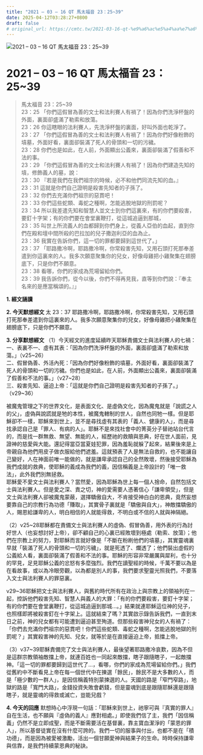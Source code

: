 ```yaml
---
title: "2021 – 03 – 16 QT 馬太福音 23：25~39"
date: 2025-04-12T03:28:27+0800
draft: false
# original_url: https://cmtc.tw/2021-03-16-qt-%e9%a6%ac%e5%a4%aa%e7%a6%8f%e9%9f%b3-23%ef%bc%9a2539
---
```


![2021 – 03 – 16 QT 馬太福音 23：25\~39](/images/qt.jpg   "2021 – 03 – 16 QT 馬太福音 23：25\~39")

# 2021 – 03 – 16 QT 馬太福音 23：25\~39

> 馬太福音 23：25\~39  
> 23：25 「你們這假冒為善的文士和法利賽人有禍了！因為你們洗淨杯盤的外面，裏面卻盛滿了勒索和放蕩。  
> 23：26 你這瞎眼的法利賽人，先洗淨杯盤的裏面，好叫外面也乾淨了。  
> 23：27 「你們這假冒為善的文士和法利賽人有禍了！因為你們好像粉飾的墳墓，外面好看，裏面卻裝滿了死人的骨頭和一切的污穢。  
> 23：28 你們也是如此，在人前，外面顯出公義來，裏面卻裝滿了假善和不法的事。  
> 23：29 「你們這假冒為善的文士和法利賽人有禍了！因為你們建造先知的墳，修飾義人的墓，說：  
> 23：30 『若是我們在我們祖宗的時候，必不和他們同流先知的血。』  
> 23：31 這就是你們自己證明是殺害先知者的子孫了。  
> 23：32 你們去充滿你們祖宗的惡貫吧！  
> 23：33 你們這些蛇類、毒蛇之種啊，怎能逃脫地獄的刑罰呢？  
> 23：34 所以我差遣先知和智慧人並文士到你們這裏來，有的你們要殺害，要釘十字架；有的你們要在會堂裏鞭打，從這城追逼到那城，  
> 23：35 叫世上所流義人的血都歸到你們身上，從義人亞伯的血起，直到你們在殿和壇中間所殺的巴拉加的兒子撒迦利亞的血為止。  
> 23：36 我實在告訴你們，這一切的罪都要歸到這世代了。」  
> 23：37 「耶路撒冷啊，耶路撒冷啊，你常殺害先知，又用石頭打死那奉差遣到你這裏來的人。我多次願意聚集你的兒女，好像母雞把小雞聚集在翅膀底下，只是你們不願意。  
> 23：38 看哪，你們的家成為荒場留給你們。  
> 23：39 我告訴你們，從今以後，你們不得再見我，直等到你們說：『奉主名來的是應當稱頌的。』」

**1. 經文誦讀**

**2.  今天默想經文**
太 23：37 耶路撒冷啊，耶路撒冷啊，你常殺害先知，又用石頭打死那奉差遣到你這裏來的人。我多次願意聚集你的兒女，好像母雞把小雞聚集在翅膀底下，只是你們不願意。

**3. 分享默想經文**
（1）今天經文的進度延續昨天耶穌責備文士與法利賽人的七禍：  
一、表裏不一、虛有其表：「因為你們洗淨杯盤的外面，裏面卻盛滿了勒索和放蕩。」（v25\~26）  
二、假冒偽善、外活內死：「因為你們好像粉飾的墳墓，外面好看，裏面卻裝滿了死人的骨頭和一切的污穢。你們也是如此，在人前，外面顯出公義來，裏面卻裝滿了假善和不法的事。」（v27\~28）  
三、殺害先知、逼迫上帝：「這就是你們自己證明是殺害先知者的子孫了。」（v29\~36）

被魔鬼管理之下的世界文化，是表面文化、是虛偽文化，因為魔鬼就是「說謊之人的父」，虛偽與說謊就是牠的本性，被魔鬼轄制的世人，自然也同牠一樣。但是耶穌卻不一樣，耶穌來到世上，並不是尋找虛有其表的「義人、健康的人」，而是尋找承認自己是「罪人、有病的人」。耶穌不是來找社會中的菁英分子替祂站台代言的，而是找一群無救、無望、無能的人，經歷祂的救贖與恩典，好在世人面前，見證神的慈愛與大能。還記得當亞當夏娃犯罪，因為羞恥就躲了起來，結果後來是上帝親自為他們用皮子做衣服給他們遮羞。這就預表了人是無法自救的，也不能讓自己變好，人在神面前唯一能做的，就是謙卑承認自己的全然敗壞，然後接受耶穌為我們成就的救典，使耶穌的義成為我們的義，因信稱義是上帝設計的「唯一救法」，此外我們別無拯救。  
耶穌愛不愛文士與法利賽人？當然愛，因為耶穌為世上每一個人捨命，自然包括文士與法利賽人。但是愛之深、責之切，神的愛需要人憑著信心「謙卑領受」，但是文士與法利賽人卻被魔鬼蒙蔽，選擇驕傲自大，不肯接受神白白的恩典，竟然妄想要靠自己的宗教行為功德「賺取」，其實骨子裏就是「驕傲與自大」，神敵擋驕傲的人，賜恩給謙卑的人，明白相信的人就能得救，不明白或不信的人就與神隔絕。

（2）v25\~28耶穌都在責備文士與法利賽人的虛偽、假冒偽善，用外表的行為討好世人（也妄想討好上帝），卻不顧自己的心裏已經敗壞到極處（勒索、放蕩）；他們在宗教上的努力，對耶穌而言就好像是「不斷在粉刷他們的墳墓」，其實靈魂裏早就「裝滿了死人的骨頭和一切的污穢」，就是死透了、爛透了；他們裝出虛假的公義給人看，裏面卻裝滿了假善和不法的事。耶穌的形容非常嚴厲與犀利，也十分的罕見，足見耶穌公義的忿怒有多麼強烈。我們在讀聖經的時候，千萬不要以為是在看故事，或以為冷眼旁觀，以為都是別人的事，我們要求聖靈光照我們，不要落入文士與法利賽人的罪惡裏。

v29\~36耶穌把文士與法利賽人，與舊約時代所有在政治上與宗教上的領袖列在一起，控訴他們殺害先知、智慧人與義人的大罪：「有的你們要殺害，要釘十字架；有的你們要在會堂裏鞭打，從這城追逼到那城…。」結果就連耶穌這位神的兒子，也照樣即將被殺害釘在十字架上。這就結束了嗎？其實啟示錄告訴我們，一直到末日之前，神的兒女都有可能遭到逼迫甚至殉道。但那些殺害神兒女的人有禍了：「你們去充滿你們祖宗的惡貫吧！你們這些蛇類、毒蛇之種啊，怎能逃脫地獄的刑罰呢？」其實殺害神的先知、兒女，就等於是在直接逼迫上帝，抵擋上帝。

（3）v37\~39耶穌責備完了文士與法利賽人，最後望著耶路撒冷哀歎，因為不但是這群宗教領袖敵擋上帝，就連百姓也一同起來敵擋，瞎子跟隨瞎子，一起敵擋神。「這一切的罪都要歸到這世代了…，看哪，你們的家成為荒場留給你們。」我們從舊約中不斷看見上帝在每一個世代中在揀選「餘民」，餘民不是大多數的人，而是「極少數的一群人」，是因信稱義特別蒙揀選的人。天國的路是「窄門窄路」，地獄的路是「寬門大路」，金錢投資失敗會虧錢，但是靈魂到底是跟隨耶穌還是跟隨瞎子，就是靈魂的得救或滅亡，豈能兒戲？

**4. 今天的回應**
默想時心中浮現一句話：「耶穌來到世上，祂寧可與『真實的罪人』自在生活，也不願與『虛偽的義人』應對相處。」即使我們信了主，我們「因信稱義」仍然不是立即成聖，而是不斷需要活在基督裏，靠主寶血潔淨的「蒙恩的罪人」，所以基督徒實在沒有什麼可誇的。我們一切的服事與付出，也都不是在「積功德」，而是因為被愛被激勵，活出一個甘願愛神與結果子的生命。時時保持謙卑與信靠，是我們持續蒙恩典的秘訣。
